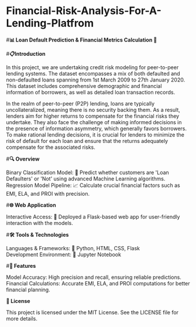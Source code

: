 # Financial-Risk-Analysis-For-A-Lending-Platfrom
#**📊 Loan Default Prediction &amp; Financial Metrics Calculation 🚀**

#**📋Introduction**

In this project, we are undertaking credit risk modeling for peer-to-peer lending systems. The dataset encompasses a mix of both defaulted and non-defaulted loans spanning from 1st March 2009 to 27th January 2020. This dataset includes comprehensive demographic and financial information of borrowers, as well as detailed loan transaction records.

In the realm of peer-to-peer (P2P) lending, loans are typically uncollateralized, meaning there is no security backing them. As a result, lenders aim for higher returns to compensate for the financial risks they undertake. They also face the challenge of making informed decisions in the presence of information asymmetry, which generally favors borrowers. To make rational lending decisions, it is crucial for lenders to minimize the risk of default for each loan and ensure that the returns adequately compensate for the associated risks.

#**🔍 Overview**

Binary Classification Model: 🏦 Predict whether customers are 'Loan Defaulters' or 'Not' using advanced Machine Learning algorithms.      
Regression Model Pipeline: 📈 Calculate crucial financial factors such as EMI, ELA, and PROI with precision.


#**🌐 Web Application**

Interactive Access: 🌟 Deployed a Flask-based web app for user-friendly interaction with the models.


#**🛠️ Tools & Technologies**

Languages & Frameworks: 🐍 Python, HTML, CSS, Flask      
Development Environment: 📓 Jupyter Notebook


#**🎯 Features**

Model Accuracy: High precision and recall, ensuring reliable predictions.
Financial Calculations: Accurate EMI, ELA, and PROI computations for better financial planning.

**📜 License**

This project is licensed under the MIT License. See the LICENSE file for more details.
